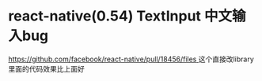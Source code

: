 # react-native(0.54) TextInput 中文输入bug

[https://github.com/facebook/react-native/pull/18456/files ](https://github.com/facebook/react-native/pull/18456/files )
这个直接改library 里面的代码效果比上面好
